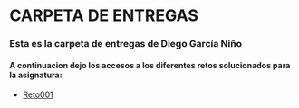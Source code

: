 # CARPETA DE ENTREGAS

### Esta es la carpeta de entregas de Diego García Niño

#### A continuacion dejo los accesos a los diferentes retos solucionados para la asignatura:

- [Reto001](/entregas/garciaDiego/Reto001/README.md)


